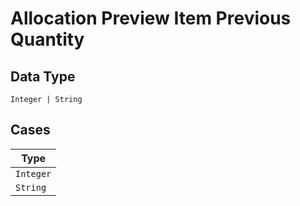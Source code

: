 
# Allocation Preview Item Previous Quantity

## Data Type

`Integer | String`

## Cases

| Type |
|  --- |
| `Integer` |
| `String` |

